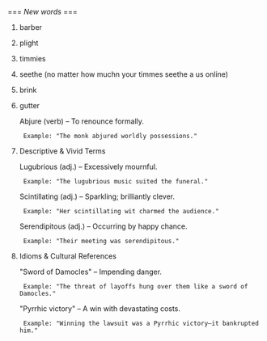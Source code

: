 === *New words* ===

1. barber
2. plight
3. timmies
4. seethe (no matter how muchn your timmes seethe a us online)
5. brink
6. gutter

    Abjure (verb) – To renounce formally.

        Example: "The monk abjured worldly possessions."

7. Descriptive & Vivid Terms

    Lugubrious (adj.) – Excessively mournful.

        Example: "The lugubrious music suited the funeral."

    Scintillating (adj.) – Sparkling; brilliantly clever.

        Example: "Her scintillating wit charmed the audience."

    Serendipitous (adj.) – Occurring by happy chance.

        Example: "Their meeting was serendipitous."

8. Idioms & Cultural References

    "Sword of Damocles" – Impending danger.

        Example: "The threat of layoffs hung over them like a sword of Damocles."

    "Pyrrhic victory" – A win with devastating costs.

        Example: "Winning the lawsuit was a Pyrrhic victory—it bankrupted him."
